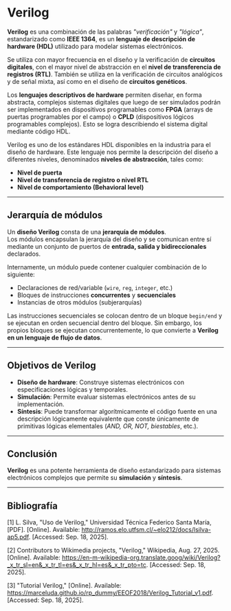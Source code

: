 # Verilog

**Verilog** es una combinación de las palabras *"verificación"* y *"lógica"*, estandarizado como **IEEE 1364**, es un **lenguaje de descripción de hardware (HDL)** utilizado para modelar sistemas electrónicos.  

Se utiliza con mayor frecuencia en el diseño y la verificación de **circuitos digitales**, con el mayor nivel de abstracción en el **nivel de transferencia de registros (RTL)**. También se utiliza en la verificación de circuitos analógicos y de señal mixta, así como en el diseño de **circuitos genéticos**.

Los **lenguajes descriptivos de hardware** permiten diseñar, en forma abstracta, complejos sistemas digitales que luego de ser simulados podrán ser implementados en dispositivos programables como **FPGA** (arrays de puertas programables por el campo) o **CPLD** (dispositivos lógicos programables complejos). Esto se logra describiendo el sistema digital mediante código HDL.

Verilog es uno de los estándares HDL disponibles en la industria para el diseño de hardware. Este lenguaje nos permite la descripción del diseño a diferentes niveles, denominados **niveles de abstracción**, tales como:

- **Nivel de puerta**  
- **Nivel de transferencia de registro o nivel RTL**  
- **Nivel de comportamiento (Behavioral level)**  

---

## Jerarquía de módulos

Un **diseño Verilog** consta de una **jerarquía de módulos**.  
Los módulos encapsulan la jerarquía del diseño y se comunican entre sí mediante un conjunto de puertos de **entrada, salida y bidireccionales** declarados.

Internamente, un módulo puede contener cualquier combinación de lo siguiente:

- Declaraciones de red/variable (`wire`, `reg`, `integer`, etc.)  
- Bloques de instrucciones **concurrentes** y **secuenciales**  
- Instancias de otros módulos (subjerarquías)  

Las instrucciones secuenciales se colocan dentro de un bloque `begin/end` y se ejecutan en orden secuencial dentro del bloque. Sin embargo, los propios bloques se ejecutan concurrentemente, lo que convierte a **Verilog en un lenguaje de flujo de datos**.

---

## Objetivos de Verilog

- **Diseño de hardware**: Construye sistemas electrónicos con especificaciones lógicas y temporales.  
- **Simulación**: Permite evaluar sistemas electrónicos antes de su implementación.  
- **Síntesis**: Puede transformar algorítmicamente el código fuente en una descripción lógicamente equivalente que conste únicamente de primitivas lógicas elementales (*AND, OR, NOT, biestables*, etc.).  

---

## Conclusión

**Verilog** es una potente herramienta de diseño estandarizado para sistemas electrónicos complejos que permite su **simulación** y **síntesis**.

---

## Bibliografía

[1] L. Silva, "Uso de Verilog," Universidad Técnica Federico Santa María, [PDF]. [Online]. Available: http://ramos.elo.utfsm.cl/~elo212/docs/lsilva-ap5.pdf. [Accessed: Sep. 18, 2025].

[2] Contributors to Wikimedia projects, "Verilog," Wikipedia, Aug. 27, 2025. [Online]. Available: https://en-m-wikipedia-org.translate.goog/wiki/Verilog?_x_tr_sl=en&_x_tr_tl=es&_x_tr_hl=es&_x_tr_pto=tc. [Accessed: Sep. 18, 2025].

[3] "Tutorial Verilog," [Online]. Available: https://marceluda.github.io/rp_dummy/EEOF2018/Verilog_Tutorial_v1.pdf. [Accessed: Sep. 18, 2025].
 
